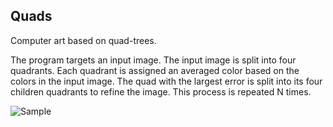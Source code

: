 ## Quads

Computer art based on quad-trees.

The program targets an input image. The input image is split into four quadrants. Each quadrant is assigned an averaged color based on the colors in the input image. The quad with the largest error is split into its four children quadrants to refine the image. This process is repeated N times.

![Sample](http://i.imgur.com/FINkz9F.gif)
